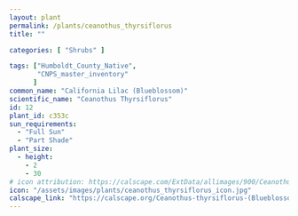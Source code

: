 ```yaml
---
layout: plant                                                              
permalink: /plants/ceanothus_thyrsiflorus
title: ""

categories: [ "Shrubs" ]

tags: ["Humboldt_County_Native",
       "CNPS_master_inventory"
      ]
common_name: "California Lilac (Blueblossom)"
scientific_name: "Ceanothus Thyrsiflorus"
id: 12
plant_id: c353c
sun_requirements:
  - "Full Sun"
  - "Part Shade"
plant_size:
  - height: 
    - 2
    - 30
# icon attribution: https://calscape.com/ExtData/allimages/900/Ceanothus_thyrsiflorus_900_64.jpg
icon: "/assets/images/plants/ceanothus_thyrsiflorus_icon.jpg"
calscape_link: "https://calscape.org/Ceanothus-thyrsiflorus-(Blueblossom-Ceanothus)"
---
```


